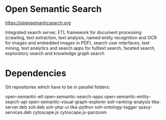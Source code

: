 # Open Semantic Search
https://opensemanticsearch.org

Integrated search server, ETL framework for document processing (crawling, text extraction, text analysis, named entity recognition and OCR for images and embedded images in PDF), search user interfaces, text mining, text analytics and search apps for fulltext search, faceted search, exploratory search and knowledge graph search

# Dependencies

Git repositories which have to be in parallel folders:

open-semantic-etl
open-semantic-search-apps
open-semantic-entity-search-api
open-semantic-visual-graph-explorer
solr-ranking-analysis
tika-server.deb
solr.deb
solr-php-ui
tika-python
solr-ontology-tagger
spacy-services.deb
cytoscape.js
cytoscape.js-panzoom
